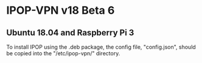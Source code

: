# IPOP-VPN v18 Beta 6
## Ubuntu 18.04 and Raspberry Pi 3
To install IPOP using the .deb package, the config file, "config.json", should be copied into the "/etc/ipop-vpn/" directory.
